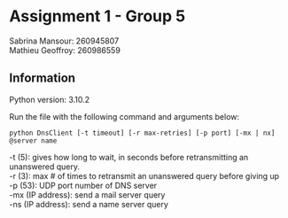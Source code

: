 # Assignment 1 - Group 5
Sabrina Mansour: 260945807  
Mathieu Geoffroy: 260986559  


## Information
Python version: 3.10.2  

Run the file with the following command and arguments below: 
```
python DnsClient [-t timeout] [-r max-retries] [-p port] [-mx | nx] @server name
```

-t (5): gives how long to wait, in seconds before retransmitting an unanswered query.   
-r (3): max # of times to retransmit an unanswered query before giving up  
-p (53): UDP port number of DNS server   
-mx (IP address): send a mail server query   
-ns (IP address): send a name server query   
